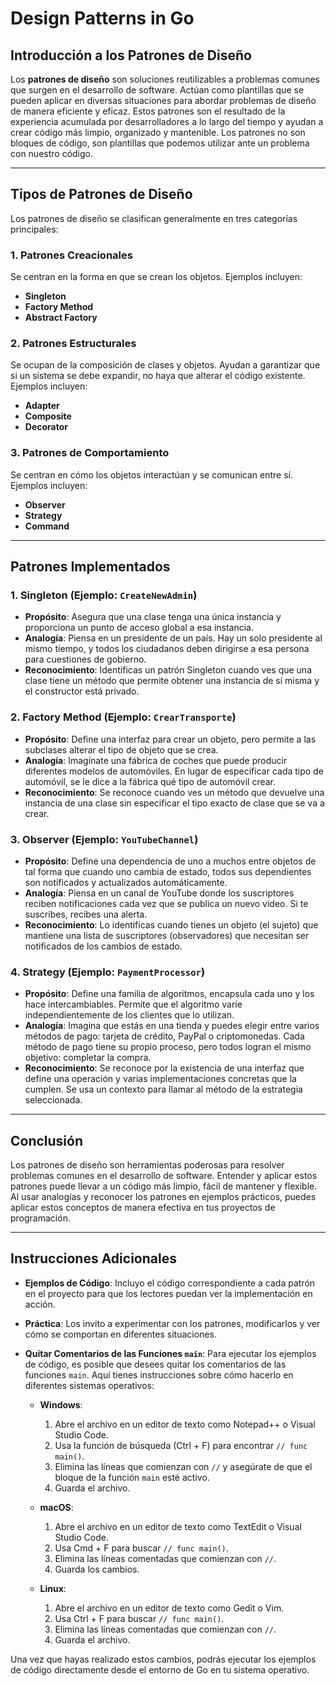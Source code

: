 # Design Patterns in Go

## Introducción a los Patrones de Diseño

Los **patrones de diseño** son soluciones reutilizables a problemas comunes que surgen en el desarrollo de software. Actúan como plantillas que se pueden aplicar en diversas situaciones para abordar problemas de diseño de manera eficiente y eficaz. Estos patrones son el resultado de la experiencia acumulada por desarrolladores a lo largo del tiempo y ayudan a crear código más limpio, organizado y mantenible. Los patrones no son bloques de código, son plantillas que podemos utilizar ante un problema con nuestro código.

---

## Tipos de Patrones de Diseño

Los patrones de diseño se clasifican generalmente en tres categorías principales:

### 1. Patrones Creacionales
Se centran en la forma en que se crean los objetos. Ejemplos incluyen:
- **Singleton**
- **Factory Method**
- **Abstract Factory**

### 2. Patrones Estructurales
Se ocupan de la composición de clases y objetos. Ayudan a garantizar que si un sistema se debe expandir, no haya que alterar el código existente. Ejemplos incluyen:
- **Adapter**
- **Composite**
- **Decorator**

### 3. Patrones de Comportamiento
Se centran en cómo los objetos interactúan y se comunican entre sí. Ejemplos incluyen:
- **Observer**
- **Strategy**
- **Command**

---

## Patrones Implementados

### 1. Singleton (Ejemplo: `CreateNewAdmin`)
- **Propósito**: Asegura que una clase tenga una única instancia y proporciona un punto de acceso global a esa instancia.
- **Analogía**: Piensa en un presidente de un país. Hay un solo presidente al mismo tiempo, y todos los ciudadanos deben dirigirse a esa persona para cuestiones de gobierno.
- **Reconocimiento**: Identificas un patrón Singleton cuando ves que una clase tiene un método que permite obtener una instancia de sí misma y el constructor está privado.

### 2. Factory Method (Ejemplo: `CrearTransporte`)
- **Propósito**: Define una interfaz para crear un objeto, pero permite a las subclases alterar el tipo de objeto que se crea.
- **Analogía**: Imagínate una fábrica de coches que puede producir diferentes modelos de automóviles. En lugar de especificar cada tipo de automóvil, se le dice a la fábrica qué tipo de automóvil crear.
- **Reconocimiento**: Se reconoce cuando ves un método que devuelve una instancia de una clase sin especificar el tipo exacto de clase que se va a crear.

### 3. Observer (Ejemplo: `YouTubeChannel`)
- **Propósito**: Define una dependencia de uno a muchos entre objetos de tal forma que cuando uno cambia de estado, todos sus dependientes son notificados y actualizados automáticamente.
- **Analogía**: Piensa en un canal de YouTube donde los suscriptores reciben notificaciones cada vez que se publica un nuevo video. Si te suscribes, recibes una alerta.
- **Reconocimiento**: Lo identificas cuando tienes un objeto (el sujeto) que mantiene una lista de suscriptores (observadores) que necesitan ser notificados de los cambios de estado.

### 4. Strategy (Ejemplo: `PaymentProcessor`)
- **Propósito**: Define una familia de algoritmos, encapsula cada uno y los hace intercambiables. Permite que el algoritmo varíe independientemente de los clientes que lo utilizan.
- **Analogía**: Imagina que estás en una tienda y puedes elegir entre varios métodos de pago: tarjeta de crédito, PayPal o criptomonedas. Cada método de pago tiene su propio proceso, pero todos logran el mismo objetivo: completar la compra.
- **Reconocimiento**: Se reconoce por la existencia de una interfaz que define una operación y varias implementaciones concretas que la cumplen. Se usa un contexto para llamar al método de la estrategia seleccionada.

---

## Conclusión

Los patrones de diseño son herramientas poderosas para resolver problemas comunes en el desarrollo de software. Entender y aplicar estos patrones puede llevar a un código más limpio, fácil de mantener y flexible. Al usar analogías y reconocer los patrones en ejemplos prácticos, puedes aplicar estos conceptos de manera efectiva en tus proyectos de programación.

---

## Instrucciones Adicionales

- **Ejemplos de Código**: Incluyo el código correspondiente a cada patrón en el proyecto para que los lectores puedan ver la implementación en acción.

- **Práctica**: Los invito a experimentar con los patrones, modificarlos y ver cómo se comportan en diferentes situaciones.

- **Quitar Comentarios de las Funciones `main`**: Para ejecutar los ejemplos de código, es posible que desees quitar los comentarios de las funciones `main`. Aquí tienes instrucciones sobre cómo hacerlo en diferentes sistemas operativos:

  - **Windows**:
    1. Abre el archivo en un editor de texto como Notepad++ o Visual Studio Code.
    2. Usa la función de búsqueda (Ctrl + F) para encontrar `// func main()`.
    3. Elimina las líneas que comienzan con `//` y asegúrate de que el bloque de la función `main` esté activo.
    4. Guarda el archivo.

  - **macOS**:
    1. Abre el archivo en un editor de texto como TextEdit o Visual Studio Code.
    2. Usa Cmd + F para buscar `// func main()`.
    3. Elimina las líneas comentadas que comienzan con `//`.
    4. Guarda los cambios.

  - **Linux**:
    1. Abre el archivo en un editor de texto como Gedit o Vim.
    2. Usa Ctrl + F para buscar `// func main()`.
    3. Elimina las líneas comentadas que comienzan con `//`.
    4. Guarda el archivo.

Una vez que hayas realizado estos cambios, podrás ejecutar los ejemplos de código directamente desde el entorno de Go en tu sistema operativo.


